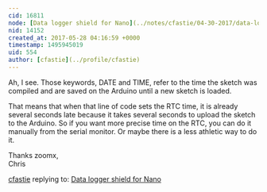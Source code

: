 ```yaml
---
cid: 16811
node: [Data logger shield for Nano](../notes/cfastie/04-30-2017/data-logger-shield-for-nano)
nid: 14152
created_at: 2017-05-28 04:16:59 +0000
timestamp: 1495945019
uid: 554
author: [cfastie](../profile/cfastie)
---
```


Ah, I see. Those keywords, DATE and TIME, refer to the time the sketch was compiled and are saved on the Arduino until a new sketch is loaded. 

That means that when that line of code sets the RTC time, it is already several seconds late because it takes several seconds to upload the sketch to the Arduino. So if you want more precise time on the RTC, you can do it manually from the serial monitor. Or maybe there is a less athletic way to do it.

Thanks zoomx,  
Chris

[cfastie](../profile/cfastie) replying to: [Data logger shield for Nano](../notes/cfastie/04-30-2017/data-logger-shield-for-nano)

